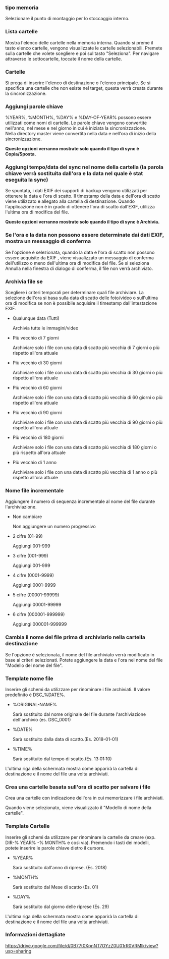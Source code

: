 ### tipo memoria
Selezionare il punto di montaggio per lo stoccaggio interno.

### Lista cartelle
Mostra l'elenco delle cartelle nella memoria interna. 
Quando si preme il tasto elenco cartelle, vengono visualizzate le cartelle selezionabili. Premete sulla cartelle che volete scegliere e poi sul tasto "Seleziona". Per navigare attraverso le sottocartelle, toccate il nome della cartelle.

### Cartelle
Si prega di inserire l'elenco di destinazione o l'elenco principale. Se si specifica una cartelle che non esiste nel target, questa verrà creata durante la sincronizzazione.

### Aggiungi parole chiave
%YEAR%, %MONTH%, %DAY% e %DAY-OF-YEAR% possono essere utilizzati come nomi di cartelle. Le parole chiave vengono convertite nell'anno, nel mese e nel giorno in cui è iniziata la sincronizzazione.  
Nella directory master viene convertita nella data e nell'ora di inizio della sincronizzazione.

**Queste opzioni verranno mostrate solo quando il tipo di sync è Copia/Sposta.**

### Aggiungi tempo/data del sync nel nome della cartella (la parola chiave verrà sostituita dall'ora e la data nel quale è stat eseguita la sync)
Se spuntata, i dati EXIF dei supporti di backup vengono utilizzati per ottenere la data e l'ora di scatto. Il timestamp della data e dell'ora di scatto viene utilizzato e allegato alla cartella di destinazione. Quando l'applicazione non è in grado di ottenere l'ora di scatto dall'EXIF, utilizza l'ultima ora di modifica del file.

**Queste opzioni verranno mostrate solo quando il tipo di sync è Archivia.**

### Se l'ora e la data non possono essere determinate dai dati EXIF, mostra un messaggio di conferma
Se l'opzione è selezionata, quando la data e l'ora di scatto non possono essere acquisite da EXIF , viene visualizzato un messaggio di conferma dell'utilizzo o meno dell'ultima ora di modifica del file. Se si seleziona Annulla nella finestra di dialogo di conferma, il file non verrà archiviato.

### Archivia file se
Scegliere i criteri temporali per determinare quali file archiviare. La selezione dell'ora si basa sulla data di scatto delle foto/video o sull'ultima ora di modifica se non è possibile acquisire il timestamp dall'intestazione EXIF.

- Qualunque data (Tutti)

  Archivia tutte le immagini/video

- Più vecchio di 7 giorni

  Archiviare solo i file con una data di scatto più vecchia di 7 giorni o più rispetto all'ora attuale

- Più vecchio di 30 giorni

  Archiviare solo i file con una data di scatto più vecchia di 30 giorni o più rispetto all'ora attuale

- Più vecchio di 60 giorni

  Archiviare solo i file con una data di scatto più vecchia di 60 giorni o più rispetto all'ora attuale

- Più vecchio di 90 giorni

  Archiviare solo i file con una data di scatto più vecchia di 90 giorni o più rispetto all'ora attuale

- Più vecchio di 180 giorni

  Archiviare solo i file con una data di scatto più vecchia di 180 giorni o più rispetto all'ora attuale

- Più vecchio di 1 anno

  Archiviare solo i file con una data di scatto più vecchia di 1 anno o più rispetto all'ora attuale

 

### Nome file incrementale

Aggiungere il numero di sequenza incrementale al nome del file durante l'archiviazione.

- Non cambiare

  Non aggiungere un numero progressivo

- 2 cifre (01-99)

  Aggiungi 001-999

- 3 cifre (001-999)

  Aggiungi 001-999

- 4 cifre (0001-9999)

  Aggiungi 0001-9999

- 5 cifre (00001-99999)

  Aggiungi 00001-99999

- 6 cifre (000001-999999)

  Aggiungi 000001-999999

### Cambia il nome del file prima di archiviarlo nella cartella destinazione 

Se l'opzione è selezionata, il nome del file archiviato verrà modificato in base ai criteri selezionati. Potete aggiungere la data e l'ora nel nome del file "Modello del nome del file". 

### Template nome file

Inserire gli schemi da utilizzare per rinominare i file archiviati. Il valore predefinito è DSC_%DATE%.

- %ORIGINAL-NAME%

  Sarà sostituito dal nome originale del file durante l'archiviazione dell'archivio (es. DSC_0001)

- %DATE%

  Sarà sostituito dalla data di scatto.(Es. 2018-01-01)

- %TIME%

  Sarà sostituito dal tempo di scatto.(Es. 13:01:10)

L'ultima riga della schermata mostra come apparirà la cartella di destinazione e il nome del file una volta archiviati.

### Crea una cartelle basata sull'ora di scatto per salvare i file

Crea una cartelle con indicazione dell'ora in cui memorizzare i file archiviati.

Quando viene selezionato, viene visualizzato il "Modello di nome della cartelle".

### Template Cartelle

Inserire gli schemi da utilizzare per rinominare la cartelle da creare (exp. DIR-% YEAR% -% MONTH% e così via). Premendo i tasti dei modelli, potete inserire le parole chiave dietro il cursore.

- %YEAR%

  Sarà sostituito dall'anno di riprese. (Es. 2018)

- %MONTH%

  Sarà sostituito dal Mese di scatto (Es. 01)

- %DAY%

  Sarà sostituito dal giorno delle riprese (Es. 29)

L'ultima riga della schermata mostra come apparirà la cartella di destinazione e il nome del file una volta archiviati.

### Informazioni dettagliate

https://drive.google.com/file/d/0B77t0XpnNT7OYzZ0U01rR0VRMlk/view?usp=sharing

 